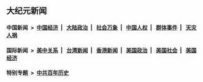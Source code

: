 ## 大纪元新闻

#### 中国新闻 &nbsp;>&nbsp; [中国经济](indexes/ncid283/README.md?03310445) &nbsp;| &nbsp; [大陆政治](indexes/ncid277/README.md?03310445) &nbsp;| &nbsp; [社会万象](indexes/ncid282/README.md?03310445) &nbsp;| &nbsp; [中国人权](indexes/ncid278/README.md?03310445) &nbsp;| &nbsp; [群体事件](indexes/ncid279/README.md?03310445) &nbsp;| &nbsp; [天灾人祸](indexes/ncid280/README.md?03310445)

#### 国际新闻 &nbsp;>&nbsp; [美中关系](indexes/nf1412576/README.md?03310445) &nbsp;| &nbsp; [台湾新闻](indexes/ncid1349361/README.md?03310445) &nbsp;| &nbsp; [香港新闻](indexes/ncid1349362/README.md?03310445) &nbsp;| &nbsp; [美国政治](indexes/ncid1078159/README.md?03310445) &nbsp;| &nbsp; [美国社会](indexes/ncid1078160/README.md?03310445) &nbsp;| &nbsp; [美国经济](indexes/ncid1078158/README.md?03310445)

#### 特别专题 &nbsp;>&nbsp; [中共百年历史](https://github.com/epoch-news/epoch-special/blob/master/README.md?03310445)  
